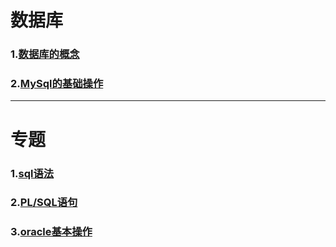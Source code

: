 # 数据库  

### 1.[数据库的概念](doc/concept.md)      

### 2.[MySql的基础操作](doc/mysqlBasic.md)    



---

# 专题  

### 1.[sql语法](doc/sql.md)     

###  2.[PL/SQL语句](doc/plsql.md)  

### 3.[oracle基本操作](doc/oracle.md)  



